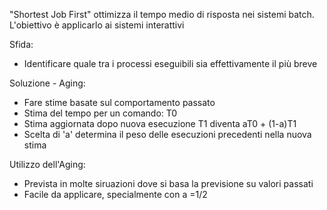 "Shortest Job First" ottimizza il tempo medio di risposta nei sistemi batch. L'obiettivo è applicarlo ai sistemi interattivi

Sfida:
- Identificare quale tra i processi eseguibili sia effettivamente il più breve

Soluzione - Aging:
- Fare stime basate sul comportamento passato
- Stima del tempo per un comando: T0
- Stima aggiornata dopo nuova esecuzione T1 diventa aT0 + (1-a)T1
- Scelta di 'a' determina il peso delle esecuzioni precedenti nella nuova stima

Utilizzo dell'Aging:
- Prevista in molte siruazioni dove si basa la previsione su valori passati
- Facile da applicare, specialmente con a =1/2

